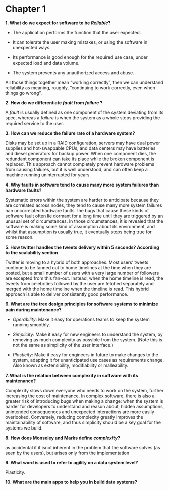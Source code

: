 # Chapter 1


**1. What do we expect for software to be *Reliable*?**

* The application performs the function that the user expected.

* It can tolerate the user making mistakes, or using the software in unexpected ways.

* Its performance is good enough for the required use case, under expected load and data volume.

* The system prevents any unauthorized access and abuse.

All those things together mean “working correctly”, then we can understand reliability as
meaning, roughly, “continuing to work correctly, even when things go wrong”.


**2. How do we differentiate *fault* from *failure* ?**

A *fault* is usually defined as one component of the system deviating from its spec, whereas a *failure* is 
when the system as a whole stops providing the required service to the user.

**3. How can we reduce the failure rate of a hardware system?**

Disks may be set up in a RAID configuration, servers
may have dual power supplies and hot-swappable CPUs, and data centers may have batteries
and diesel generators for backup power. When one component dies, the redundant component
can take its place while the broken component is replaced. This approach cannot completely
prevent hardware problems from causing failures, but it is well understood, and can often keep a
machine running uninterrupted for years.


**4. Why faults in software tend to cause many more system failures than hardware faults?**

Systematic errors within the system are harder to anticipate because they are correlated across nodes, they 
tend to cause many more system failures han uncorrelated hardware faults
The bugs that cause these kinds of software fault often lie dormant for a long time until they are
triggered by an unusual set of circumstances. In those circumstances, it is revealed that the
software is making some kind of assumption about its environment, and whilst that assumption
is usually true, it eventually stops being true for some reason.


**5. How twitter handles the tweets delivery within 5 seconds? According to the scalability section**

Twitter is moving to a hybrid of both approaches. Most users’ tweets continue to be fanned out to home timelines at the time when they are posted, but a small number of users with a very large number of followers are excepted from this fan-out. Instead, when the home timeline is read, the tweets from celebrities followed by the user are fetched separately and merged with the home timeline when the timeline is read. This hybrid approach is able to deliver consistently good performance.

**6. What are the tree design principles for software systems to minimize pain during maintenance?**

* *Operability*: Make it easy for operations teams to keep the system running smoothly.

* *Simplicity*: Make it easy for new engineers to understand the system, by removing as much complexity as possible from the system. (Note this is not the same as simplicity of the user interface.)

* *Plasticity*: Make it easy for engineers in future to make changes to the system, adapting it for unanticipated use cases as requirements change. Also known as extensibility, modifiability or malleability.


**7. What is the relation between complexity in software with its maintenance?**

Complexity slows down everyone who needs to work on the system, further increasing the cost of maintenance. In
complex software, there is also a greater risk of introducing bugs when making a change: when
the system is harder for developers to understand and reason about, hidden assumptions,
unintended consequences and unexpected interactions are more easily overlooked. Conversely,
reducing complexity greatly improves the maintainability of software, and thus simplicity
should be a key goal for the systems we build.

**8. How does Monseley and Marks define *complexity*?**

as accidental if it isnot inherent in the problem that the software solves (as seen by the users), but arises only from
the implementation

**9. What word is used to refer to agility on a data system level?**

Plasticity.


**10. What are the main apps to help you in build data systems?**


